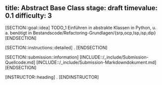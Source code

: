 title: Abstract Base Class
stage: draft
timevalue: 0.1
difficulty: 3
---

[SECTION::goal::idea]
TODO_1 Einführen in abstrakte Klassen in Python, u. a. benötigt in 
Bestandscode/Refactoring-Grundlagen/{srp,ocp,lsp,isp,dip}
[ENDSECTION]


[SECTION::instructions::detailed]
.
[ENDSECTION]

[SECTION::submission::information]
[INCLUDE::/_include/Submission-Quellcode.md]
[INCLUDE::/_include/Submission-Markdowndokument.md]
[ENDSECTION]

[INSTRUCTOR::heading]
.
[ENDINSTRUCTOR]
